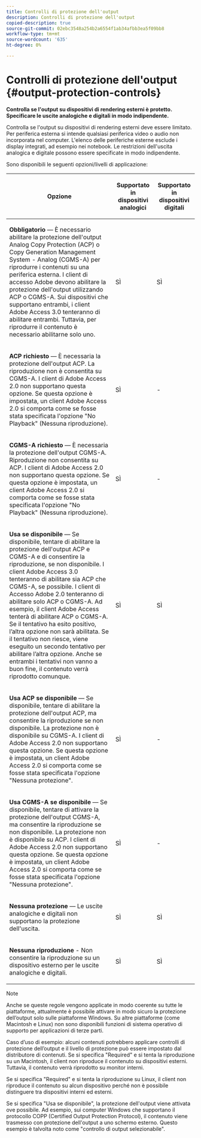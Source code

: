 ```yaml
---
title: Controlli di protezione dell'output
description: Controlli di protezione dell'output
copied-description: true
source-git-commit: 02ebc3548a254b2a6554f1ab34afbb3ea5f09bb8
workflow-type: tm+mt
source-wordcount: '635'
ht-degree: 0%

---
```


# Controlli di protezione dell&#39;output {#output-protection-controls}

**Controlla se l&#39;output su dispositivi di rendering esterni è protetto. Specificare le uscite analogiche e digitali in modo indipendente.**

Controlla se l&#39;output su dispositivi di rendering esterni deve essere limitato. Per periferica esterna si intende qualsiasi periferica video o audio non incorporata nel computer. L&#39;elenco delle periferiche esterne esclude i display integrati, ad esempio nei notebook. Le restrizioni dell&#39;uscita analogica e digitale possono essere specificate in modo indipendente.

Sono disponibili le seguenti opzioni/livelli di applicazione:

<table frame="all" colsep="0" rowsep="1" id="adobetable_fvw_5fx_n4"> 
 <thead class="- topic/thead "> 
  <tr rowsep="1" class="- topic/row "> 
   <th colname="1" class="- topic/entry entry"> <p class="- topic/p ">Opzione </p> </th> 
   <th colname="2" class="- topic/entry entry"> <p class="- topic/p ">Supportato in dispositivi analogici </p> </th> 
   <th colname="3" class="- topic/entry entry"> <p class="- topic/p ">Supportato in dispositivi digitali </p> </th> 
  </tr> 
 </thead>
 <tbody class="- topic/tbody "> 
  <tr rowsep="1" class="- topic/row "> 
   <td colname="1" class="- topic/entry "> <p class="- topic/p "><b class="+ topic/ph hi-d/b ">Obbligatorio</b> — È necessario abilitare la protezione dell'output Analog Copy Protection (ACP) o Copy Generation Management System - Analog (CGMS-A) per riprodurre i contenuti su una periferica esterna. I client di accesso Adobe devono abilitare la protezione dell'output utilizzando ACP o CGMS-A. Sui dispositivi che supportano entrambi, i client Adobe Access 3.0 tenteranno di abilitare entrambi. Tuttavia, per riprodurre il contenuto è necessario abilitarne solo uno. </p> </td> 
   <td colname="2" class="- topic/entry "> <p class="- topic/p ">SÌ </p> </td> 
   <td colname="3" class="- topic/entry "> <p class="- topic/p ">SÌ </p> </td> 
  </tr> 
  <tr rowsep="1" class="- topic/row "> 
   <td colname="1" class="- topic/entry "> <p class="- topic/p "><b class="+ topic/ph hi-d/b ">ACP richiesto</b> — È necessaria la protezione dell'output ACP. La riproduzione non è consentita su CGMS-A. I client di Adobe Access 2.0 non supportano questa opzione. Se questa opzione è impostata, un client Adobe Access 2.0 si comporta come se fosse stata specificata l'opzione "No Playback" (Nessuna riproduzione). </p> </td> 
   <td colname="2" class="- topic/entry "> <p class="- topic/p ">SÌ </p> </td> 
   <td colname="3" class="- topic/entry "> <p class="- topic/p ">- </p> </td> 
  </tr> 
  <tr rowsep="1" class="- topic/row "> 
   <td colname="1" class="- topic/entry "> <p class="- topic/p "><b class="+ topic/ph hi-d/b ">CGMS-A richiesto</b> — È necessaria la protezione dell'output CGMS-A. Riproduzione non consentita su ACP. I client di Adobe Access 2.0 non supportano questa opzione. Se questa opzione è impostata, un client Adobe Access 2.0 si comporta come se fosse stata specificata l'opzione "No Playback" (Nessuna riproduzione). </p> </td> 
   <td colname="2" class="- topic/entry "> <p class="- topic/p ">SÌ </p> </td> 
   <td colname="3" class="- topic/entry "> <p class="- topic/p ">- </p> </td> 
  </tr> 
  <tr rowsep="1" class="- topic/row "> 
   <td colname="1" class="- topic/entry "> <p class="- topic/p "><b class="+ topic/ph hi-d/b ">Usa se disponibile</b> — Se disponibile, tentare di abilitare la protezione dell'output ACP e CGMS-A e di consentire la riproduzione, se non disponibile. I client Adobe Access 3.0 tenteranno di abilitare sia ACP che CGMS-A, se possibile. I client di Accesso Adobe 2.0 tenteranno di abilitare solo ACP o CGMS-A. Ad esempio, il client Adobe Access tenterà di abilitare ACP o CGMS-A. Se il tentativo ha esito positivo, l’altra opzione non sarà abilitata. Se il tentativo non riesce, viene eseguito un secondo tentativo per abilitare l’altra opzione. Anche se entrambi i tentativi non vanno a buon fine, il contenuto verrà riprodotto comunque. </p> </td> 
   <td colname="2" class="- topic/entry "> <p class="- topic/p ">SÌ </p> </td> 
   <td colname="3" class="- topic/entry "> <p class="- topic/p ">SÌ </p> </td> 
  </tr> 
  <tr rowsep="1" class="- topic/row "> 
   <td colname="1" class="- topic/entry "> <p class="- topic/p "><b class="+ topic/ph hi-d/b ">Usa ACP se disponibile</b> — Se disponibile, tentare di abilitare la protezione dell'output ACP, ma consentire la riproduzione se non disponibile. La protezione non è disponibile su CGMS-A. I client di Adobe Access 2.0 non supportano questa opzione. Se questa opzione è impostata, un client Adobe Access 2.0 si comporta come se fosse stata specificata l'opzione "Nessuna protezione". </p> </td> 
   <td colname="2" class="- topic/entry "> <p class="- topic/p ">SÌ </p> </td> 
   <td colname="3" class="- topic/entry "> <p class="- topic/p ">- </p> </td> 
  </tr> 
  <tr rowsep="1" class="- topic/row "> 
   <td colname="1" class="- topic/entry "> <p class="- topic/p "><b class="+ topic/ph hi-d/b ">Usa CGMS-A se disponibile </b>— Se disponibile, tentare di attivare la protezione dell'output CGMS-A, ma consentire la riproduzione se non disponibile. La protezione non è disponibile su ACP. I client di Adobe Access 2.0 non supportano questa opzione. Se questa opzione è impostata, un client Adobe Access 2.0 si comporta come se fosse stata specificata l'opzione "Nessuna protezione". </p> </td> 
   <td colname="2" class="- topic/entry "> <p class="- topic/p ">SÌ </p> </td> 
   <td colname="3" class="- topic/entry "> <p class="- topic/p ">- </p> </td> 
  </tr> 
  <tr rowsep="1" class="- topic/row "> 
   <td colname="1" class="- topic/entry "> <p class="- topic/p "><b class="+ topic/ph hi-d/b ">Nessuna protezione</b> — Le uscite analogiche e digitali non supportano la protezione dell'uscita. </p> </td> 
   <td colname="2" class="- topic/entry "> <p class="- topic/p ">SÌ </p> </td> 
   <td colname="3" class="- topic/entry "> <p class="- topic/p ">SÌ </p> </td> 
  </tr> 
  <tr rowsep="0" class="- topic/row "> 
   <td colname="1" class="- topic/entry "> <p class="- topic/p "><b class="+ topic/ph hi-d/b ">Nessuna riproduzione</b> - Non consentire la riproduzione su un dispositivo esterno per le uscite analogiche e digitali. </p> </td> 
   <td colname="2" class="- topic/entry "> <p class="- topic/p ">SÌ </p> </td> 
   <td colname="3" class="- topic/entry "> <p class="- topic/p ">SÌ </p> </td> 
  </tr> 
 </tbody> 
</table>

>[!NOTE]
>
>Anche se queste regole vengono applicate in modo coerente su tutte le piattaforme, attualmente è possibile attivare in modo sicuro la protezione dell’output solo sulle piattaforme Windows. Su altre piattaforme (come Macintosh e Linux) non sono disponibili funzioni di sistema operativo di supporto per applicazioni di terze parti.

Caso d’uso di esempio: alcuni contenuti potrebbero applicare controlli di protezione dell’output e il livello di protezione può essere impostato dal distributore di contenuti. Se si specifica &quot;Required&quot; e si tenta la riproduzione su un Macintosh, il client non riproduce il contenuto su dispositivi esterni. Tuttavia, il contenuto verrà riprodotto su monitor interni.

Se si specifica &quot;Required&quot; e si tenta la riproduzione su Linux, il client non riproduce il contenuto su alcun dispositivo perché non è possibile distinguere tra dispositivi interni ed esterni.

Se si specifica &quot;Usa se disponibile&quot;, la protezione dell&#39;output viene attivata ove possibile. Ad esempio, sui computer Windows che supportano il protocollo COPP (Certified Output Protection Protocol), il contenuto viene trasmesso con protezione dell&#39;output a uno schermo esterno. Questo esempio è talvolta noto come &quot;controllo di output selezionabile&quot;.
